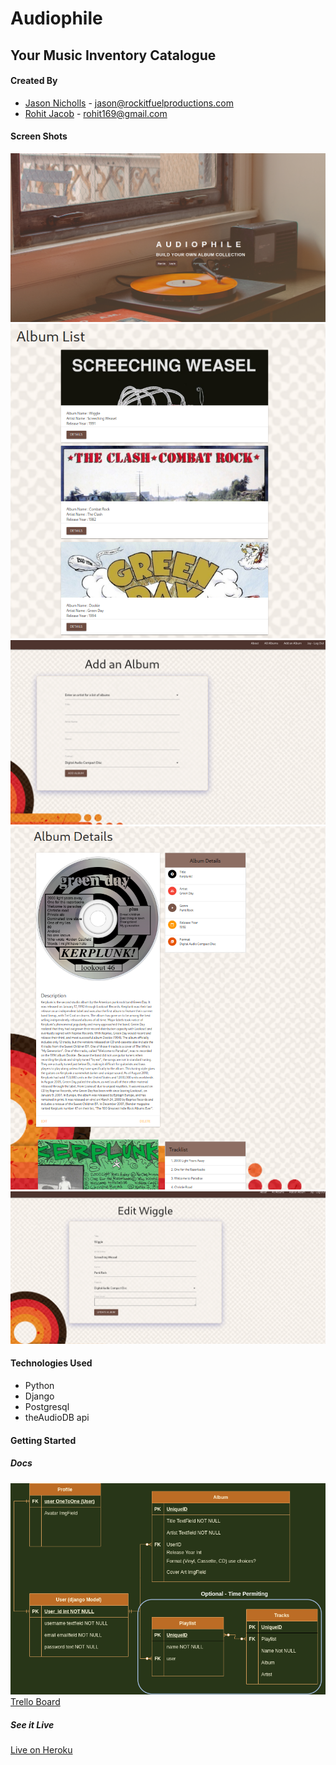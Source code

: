 # Audiophile  
## Your Music Inventory Catalogue

#### Created By

- [Jason Nicholls](https://www.linkedin.com/in/jason-nicholls-on/) - jason@rockitfuelproductions.com
- [Rohit Jacob](https://www.linkedin.com/in/rohit-jacob/) - rohit169@gmail.com


#### Screen Shots
![Landing Page](/Docs/screenshots/LandingPage.png)
![Album List](/Docs/screenshots/albumList.png)
![Album Add](/Docs/screenshots/albumAdd.png)
![Album Detail](/Docs/screenshots/albumDetail.png)
![Album Edit](/Docs/screenshots/albumEdit.png)

#### Technologies Used
* Python
* Django
* Postgresql
* theAudioDB api


#### Getting Started
##### Docs

![Entity Relation Diagram](/Docs/ERD.png)
[Trello Board](https://trello.com/b/vd3ORCMA/music-catalogue)

##### See it Live
[Live on Heroku](https://audiophile2021.herokuapp.com/)
